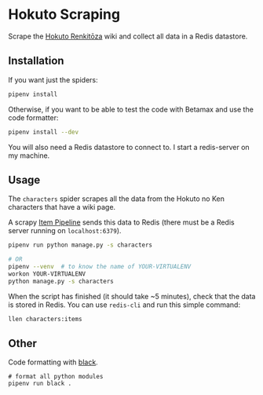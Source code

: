 # Hokuto Scraping

Scrape the [Hokuto Renkitōza](http://hokuto.wikia.com/wiki/Main_Page) wiki and collect all data in a Redis datastore.


## Installation

If you want just the spiders:

```sh
pipenv install
```

Otherwise, if you want to be able to test the code with Betamax and use the code formatter:

```sh
pipenv install --dev
```

You will also need a Redis datastore to connect to. I start a redis-server on my machine.


## Usage

The `characters` spider scrapes all the data from the Hokuto no Ken characters that have a wiki page.

A scrapy [Item Pipeline](https://doc.scrapy.org/en/latest/topics/item-pipeline.html) sends this data to Redis (there must be a Redis server running on `localhost:6379`).

```sh
pipenv run python manage.py -s characters

# OR
pipenv --venv  # to know the name of YOUR-VIRTUALENV
workon YOUR-VIRTUALENV
python manage.py -s characters
```

When the script has finished (it should take ~5 minutes), check that the data is stored in Redis. You can use `redis-cli` and run this simple command:

```sh
llen characters:items
```


## Other

Code formatting with [black](https://github.com/ambv/black).

```
# format all python modules
pipenv run black .
```
